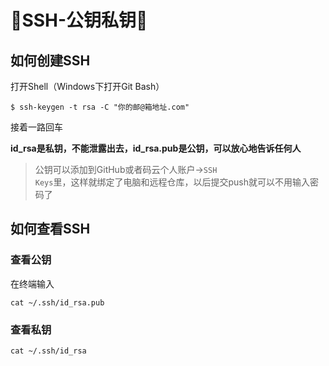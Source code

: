 # 🥝SSH-公钥私钥🥝

## 如何创建SSH
打开Shell（Windows下打开Git Bash）

    $ ssh-keygen -t rsa -C "你的邮@箱地址.com"

接着一路回车  

**id_rsa是私钥，不能泄露出去，id_rsa.pub是公钥，可以放心地告诉任何人**

>公钥可以添加到GitHub或者码云个人账户-><code>SSH Keys</code>里，这样就绑定了电脑和远程仓库，以后提交push就可以不用输入密码了

## 如何查看SSH

### 查看公钥
在终端输入

    cat ~/.ssh/id_rsa.pub

### 查看私钥

    cat ~/.ssh/id_rsa